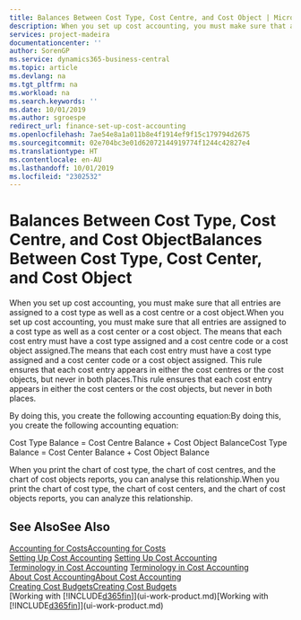 ```yaml
---
title: Balances Between Cost Type, Cost Centre, and Cost Object | Microsoft Docs
description: When you set up cost accounting, you must make sure that all entries are assigned to a cost type as well as a cost centre or a cost object. The means that each cost entry must have a cost type assigned and a cost centre code or a cost object assigned. This rule ensures that each cost entry appears in either the cost centres or the cost objects, but never in both places.
services: project-madeira
documentationcenter: ''
author: SorenGP
ms.service: dynamics365-business-central
ms.topic: article
ms.devlang: na
ms.tgt_pltfrm: na
ms.workload: na
ms.search.keywords: ''
ms.date: 10/01/2019
ms.author: sgroespe
redirect_url: finance-set-up-cost-accounting
ms.openlocfilehash: 7ae54e8a1a011b8e4f1914ef9f15c179794d2675
ms.sourcegitcommit: 02e704bc3e01d62072144919774f1244c42827e4
ms.translationtype: HT
ms.contentlocale: en-AU
ms.lasthandoff: 10/01/2019
ms.locfileid: "2302532"
---
```

# <a name="balances-between-cost-type-cost-center-and-cost-object"></a><span data-ttu-id="3438d-105">Balances Between Cost Type, Cost Centre, and Cost Object</span><span class="sxs-lookup"><span data-stu-id="3438d-105">Balances Between Cost Type, Cost Center, and Cost Object</span></span>
<span data-ttu-id="3438d-106">When you set up cost accounting, you must make sure that all entries are assigned to a cost type as well as a cost centre or a cost object.</span><span class="sxs-lookup"><span data-stu-id="3438d-106">When you set up cost accounting, you must make sure that all entries are assigned to a cost type as well as a cost center or a cost object.</span></span> <span data-ttu-id="3438d-107">The means that each cost entry must have a cost type assigned and a cost centre code or a cost object assigned.</span><span class="sxs-lookup"><span data-stu-id="3438d-107">The means that each cost entry must have a cost type assigned and a cost center code or a cost object assigned.</span></span> <span data-ttu-id="3438d-108">This rule ensures that each cost entry appears in either the cost centres or the cost objects, but never in both places.</span><span class="sxs-lookup"><span data-stu-id="3438d-108">This rule ensures that each cost entry appears in either the cost centers or the cost objects, but never in both places.</span></span>  

 <span data-ttu-id="3438d-109">By doing this, you create the following accounting equation:</span><span class="sxs-lookup"><span data-stu-id="3438d-109">By doing this, you create the following accounting equation:</span></span>  

 <span data-ttu-id="3438d-110">Cost Type Balance = Cost Centre Balance + Cost Object Balance</span><span class="sxs-lookup"><span data-stu-id="3438d-110">Cost Type Balance = Cost Center Balance + Cost Object Balance</span></span>  

 <span data-ttu-id="3438d-111">When you print the chart of cost type, the chart of cost centres, and the chart of cost objects reports, you can analyse this relationship.</span><span class="sxs-lookup"><span data-stu-id="3438d-111">When you print the chart of cost type, the chart of cost centers, and the chart of cost objects reports, you can analyze this relationship.</span></span>  

## <a name="see-also"></a><span data-ttu-id="3438d-112">See Also</span><span class="sxs-lookup"><span data-stu-id="3438d-112">See Also</span></span>  
[<span data-ttu-id="3438d-113">Accounting for Costs</span><span class="sxs-lookup"><span data-stu-id="3438d-113">Accounting for Costs</span></span>](finance-manage-cost-accounting.md)  
 <span data-ttu-id="3438d-114">[Setting Up Cost Accounting](finance-set-up-cost-accounting.md) </span><span class="sxs-lookup"><span data-stu-id="3438d-114">[Setting Up Cost Accounting](finance-set-up-cost-accounting.md) </span></span>  
 <span data-ttu-id="3438d-115">[Terminology in Cost Accounting](finance-terminology-in-cost-accounting.md) </span><span class="sxs-lookup"><span data-stu-id="3438d-115">[Terminology in Cost Accounting](finance-terminology-in-cost-accounting.md) </span></span>  
 [<span data-ttu-id="3438d-116">About Cost Accounting</span><span class="sxs-lookup"><span data-stu-id="3438d-116">About Cost Accounting</span></span>](finance-about-cost-accounting.md)  
 [<span data-ttu-id="3438d-117">Creating Cost Budgets</span><span class="sxs-lookup"><span data-stu-id="3438d-117">Creating Cost Budgets</span></span>](finance-create-cost-budgets.md)  
 <span data-ttu-id="3438d-118">[Working with [!INCLUDE[d365fin](includes/d365fin_md.md)]](ui-work-product.md)</span><span class="sxs-lookup"><span data-stu-id="3438d-118">[Working with [!INCLUDE[d365fin](includes/d365fin_md.md)]](ui-work-product.md)</span></span>
